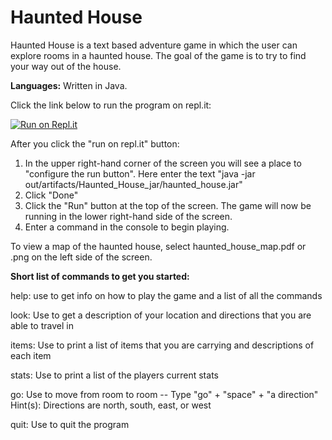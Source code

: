 # Haunted House
Haunted House is a text based adventure game in which the user can explore rooms in a haunted house. The goal of the game is to try to find your way out of the house.  

**Languages:**
Written in Java.

Click the link below to run the program on repl.it:

[![Run on Repl.it](https://repl.it/badge/github/bdtripp/haunted_house)](https://repl.it/github/bdtripp/haunted_house)  

After you click the "run on repl.it" button:  

1. In the upper right-hand corner of the screen you will see a place to "configure the run button". Here enter the text "java -jar out/artifacts/Haunted_House_jar/haunted_house.jar" 
2. Click "Done" 
3. Click the "Run" button at the top of the screen. The game will now be running in the lower right-hand side of the screen. 
4. Enter a command in the console to begin playing. 

To view a map of the haunted house, select haunted_house_map.pdf or .png on the left side of the screen.  


**Short list of commands to get you started:**  

help: use to get info on how to play the game and a list of all the commands  

look: Use to get a description of your location and directions that you are able to travel in  

items: Use to print a list of items that you are carrying and descriptions of each item  

stats: Use to print a list of the players current stats  

go: Use to move from room to room -- Type "go" + "space" + "a direction"
Hint(s): Directions are north, south, east, or west  

quit: Use to quit the program  
